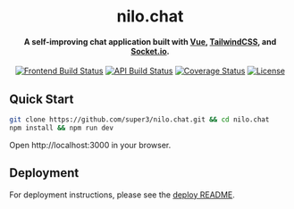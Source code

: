 <h1 align="center">
  nilo.chat
  <br>
</h1>

<h4 align="center">A self-improving chat application built with <a href="https://vuejs.org">Vue</a>, <a href="https://tailwindcss.com">TailwindCSS</a>, and <a href="https://socket.io">Socket.io</a>.</h4>

<div align="center">

[![Frontend Build Status](https://img.shields.io/github/actions/workflow/status/super3/nilo.chat/deploy-front.yml?label=frontend)](https://github.com/super3/nilo.chat/actions/workflows/deploy-front.yml)
[![API Build Status](https://img.shields.io/github/actions/workflow/status/super3/nilo.chat/deploy-api.yml?label=api)](https://github.com/super3/nilo.chat/actions/workflows/deploy-api.yml)
[![Coverage Status](https://coveralls.io/repos/github/super3/nilo.chat/badge.svg?branch=main)](https://coveralls.io/github/super3/nilo.chat?branch=main)
[![License](https://img.shields.io/badge/license-MIT-blue.svg?label=license)](https://github.com/super3/nilo.chat/blob/main/LICENSE)

</div>

## Quick Start
```bash
git clone https://github.com/super3/nilo.chat.git && cd nilo.chat
npm install && npm run dev
```
Open http://localhost:3000 in your browser.

## Deployment

For deployment instructions, please see the [deploy README](/deploy/README.md).